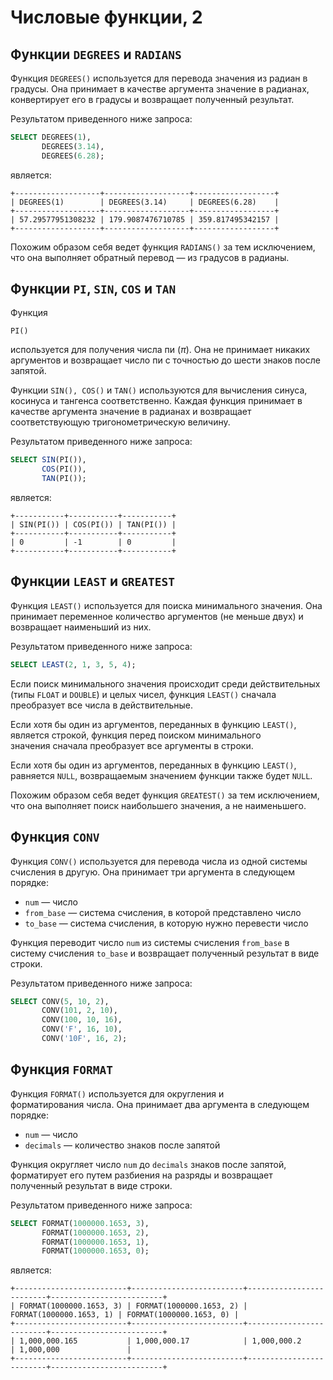 # Числовые функции, 2

## **Функции `DEGREES` и `RADIANS`**

Функция `DEGREES()` используется для перевода значения из радиан в градусы. Она принимает в качестве аргумента значение в радианах, конвертирует его в градусы и возвращает полученный результат.

Результатом приведенного ниже запроса:

```sql
SELECT DEGREES(1),
       DEGREES(3.14),
       DEGREES(6.28);
```

является:

```
+-------------------+-------------------+------------------+
| DEGREES(1)        | DEGREES(3.14)     | DEGREES(6.28)    |
+-------------------+-------------------+------------------+
| 57.29577951308232 | 179.9087476710785 | 359.817495342157 |
+-------------------+-------------------+------------------+
```

Похожим образом себя ведет функция `RADIANS()` за тем исключением, что она выполняет обратный перевод — из градусов в радианы.

## **Функции `PI`, `SIN`, `COS` и `TAN`**

Функция

```
PI()
```

используется для получения числа пи (*π*). Она не принимает никаких аргументов и возвращает число пи с точностью до шести знаков после запятой.

Функции `SIN(), COS()` и `TAN()` используются для вычисления синуса, косинуса и тангенса соответственно. Каждая функция принимает в качестве аргумента значение в радианах и возвращает соответствующую тригонометрическую величину.

Результатом приведенного ниже запроса:

```sql
SELECT SIN(PI()),
       COS(PI()),
       TAN(PI());
```

является:

```
+-----------+-----------+-----------+
| SIN(PI()) | COS(PI()) | TAN(PI()) |
+-----------+-----------+-----------+
| 0         | -1        | 0         |
+-----------+-----------+-----------+
```

## **Функции `LEAST` и `GREATEST`**

Функция `LEAST()` используется для поиска минимального значения. Она принимает переменное количество аргументов (не меньше двух) и возвращает наименьший из них.

Результатом приведенного ниже запроса:

```sql
SELECT LEAST(2, 1, 3, 5, 4);
```

Если поиск минимального значения происходит среди действительных (типы `FLOAT` и `DOUBLE`) и целых чисел, функция `LEAST()` сначала преобразует все числа в действительные.

Если хотя бы один из аргументов, переданных в функцию `LEAST()`, является строкой, функция перед поиском минимального значения сначала преобразует все аргументы в строки.

Если хотя бы один из аргументов, переданных в функцию `LEAST()`, равняется `NULL`, возвращаемым значением функции также будет `NULL`.

Похожим образом себя ведет функция `GREATEST()` за тем исключением, что она выполняет поиск наибольшего значения, а не наименьшего.

## Функция `CONV`

Функция `CONV()` используется для перевода числа из одной системы счисления в другую. Она принимает три аргумента в следующем порядке:

- `num` — число
- `from_base` — система счисления, в которой представлено число
- `to_base` — система счисления, в которую нужно перевести число

Функция переводит число `num` из системы счисления `from_base` в систему счисления `to_base` и возвращает полученный результат в виде строки.

Результатом приведенного ниже запроса:

```sql
SELECT CONV(5, 10, 2),
       CONV(101, 2, 10),
       CONV(100, 10, 16),
       CONV('F', 16, 10),
       CONV('10F', 16, 2);
```

## Функция `FORMAT`

Функция `FORMAT()` используется для округления и форматирования числа. Она принимает два аргумента в следующем порядке:

- `num` — число
- `decimals` — количество знаков после запятой

Функция округляет число `num` до `decimals` знаков после запятой, форматирует его путем разбиения на разряды и возвращает полученный результат в виде строки.

Результатом приведенного ниже запроса:

```sql
SELECT FORMAT(1000000.1653, 3),
       FORMAT(1000000.1653, 2),
       FORMAT(1000000.1653, 1),
       FORMAT(1000000.1653, 0);
```

является:

```
+-------------------------+-------------------------+-------------------------+-------------------------+
| FORMAT(1000000.1653, 3) | FORMAT(1000000.1653, 2) | FORMAT(1000000.1653, 1) | FORMAT(1000000.1653, 0) |
+-------------------------+-------------------------+-------------------------+-------------------------+
| 1,000,000.165           | 1,000,000.17            | 1,000,000.2             | 1,000,000               |
+-------------------------+-------------------------+-------------------------+-------------------------+
```